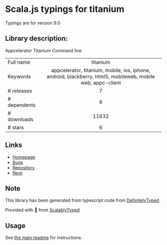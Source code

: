 
# Scala.js typings for titanium

Typings are for version 9.0

## Library description:
Appcelerator Titanium Command line

|                    |                 |
| ------------------ | :-------------: |
| Full name          | titanium |
| Keywords           | appcelerator, titanium, mobile, ios, iphone, android, blackberry, html5, mobileweb, mobile web, appc-client |
| # releases         | 7 |
| # dependents       | 6 |
| # downloads        | 11632 |
| # stars            | 6 |

## Links
- [Homepage](https://github.com/appcelerator/titanium#readme)
- [Bugs](https://jira.appcelerator.org/browse/TIMOB)
- [Repository](https://github.com/appcelerator/titanium)
- [Npm](https://www.npmjs.com/package/titanium)
    


## Note
This library has been generated from typescript code from [DefinitelyTyped](https://definitelytyped.org).

Provided with :purple_heart: from [ScalablyTyped](https://github.com/oyvindberg/ScalablyTyped)

## Usage
See [the main readme](../../readme.md) for instructions.


